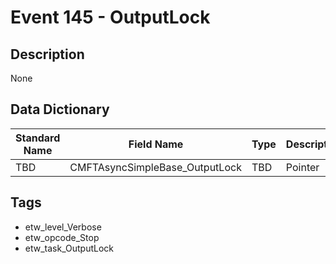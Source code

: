 # Event 145 - OutputLock

## Description
None

## Data Dictionary
|Standard Name|Field Name|Type|Description|Sample Value|
|---|---|---|---|---|
|TBD|CMFTAsyncSimpleBase_OutputLock|TBD|Pointer|None|None|

## Tags
* etw_level_Verbose
* etw_opcode_Stop
* etw_task_OutputLock
